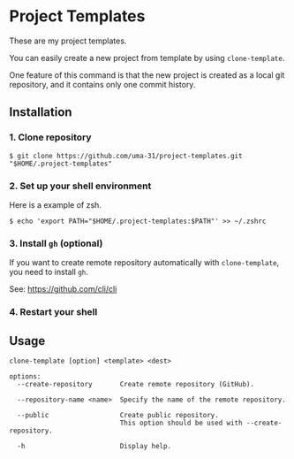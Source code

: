 # Project Templates

These are my project templates.

You can easily create a new project from template by using `clone-template`.

One feature of this command is that the new project is created as a local git repository,
and it contains only one commit history.

## Installation

### 1. Clone repository

```shell
$ git clone https://github.com/uma-31/project-templates.git "$HOME/.project-templates"
```

### 2. Set up your shell environment

Here is a example of zsh.

```shell
$ echo 'export PATH="$HOME/.project-templates:$PATH"' >> ~/.zshrc
```

### 3. Install `gh` (optional)

If you want to create remote repository automatically with `clone-template`,
you need to install `gh`.

See: https://github.com/cli/cli

### 4. Restart your shell

## Usage

```
clone-template [option] <template> <dest>

options:
  --create-repository       Create remote repository (GitHub).

  --repository-name <name>  Specify the name of the remote repository.

  --public                  Create public repository.
                            This option should be used with --create-repository.

  -h                        Display help.
```
